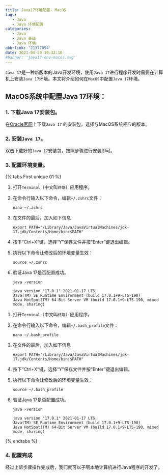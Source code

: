 ```yaml
---
title: Java17环境配置- MacOS
tags:
   - Java
   - Java 环境配置
categories:
   - Java
   - Java 基础
   - Java 环境
abbrlink: '21377094'
date: 2021-04-20 19:32:10
#banner: 'java17-env-macos.svg'
---
```


[^_^]: #('我是注释')

`Java 17`是一种新版本的Java开发环境，使用`Java 17`进行程序开发时需要在计算机上安装`Java 17`环境。本文将介绍如何在`MacOS`中配置`Java 17`环境。

## MacOS系统中配置Java 17环境：

### 1. 下载Java 17安装包。

在[Oracle官网](https://www.oracle.com/java/technologies/javase/jdk17-archive-downloads.html)上下载`Java 17`
的安装包，选择与MacOS系统相应的版本。

### 2. 安装`Java 17`。

双击下载好的`Java 17`安装包，按照步骤进行安装即可。

### 3. 配置环境变量。

{% tabs First unique 01 %}

<!-- tab macOS 10.15+（zsh） -->

1. 打开<i class="fa-solid fa-rectangle-terminal"></i>`Terminal`（中文叫`终端`）应用程序。

2. 在命令行输入以下命令，编辑`~/.zshrc`文件：

   ```shell
   nano ~/.zshrc 
   ```

3. 在文件的最后，加入如下信息

   ```shell
   export PATH="/Library/Java/JavaVirtualMachines/jdk-17.jdk/Contents/Home/bin:$PATH"
   ```

4. 按下“Ctrl+X”键，选择“Y”保存文件并按“Enter”键退出编辑。

5. 执行以下命令让修改后的环境变量生效：

   ```shell
   source ~/.zshrc
   ```

6. 验证Java 17是否配置成功。

   ```shell
   java -version
   
   java version "17.0.1" 2021-01-17 LTS
   Java(TM) SE Runtime Environment (build 17.0.1+9-LTS-190)
   Java HotSpot(TM) 64-Bit Server VM (build 17.0.1+9-LTS-190, mixed mode, sharing)
   ```

<!-- endtab -->

<!-- tab macOS 10.15之前（bash） -->

1. 打开<i class="fa-solid fa-rectangle-terminal"></i>`Terminal`（中文叫`终端`）应用程序。

2. 在命令行输入以下命令，编辑`~/.bash_profile`文件：

   ```shell
   nano ~/.bash_profile
   ```

3. 在文件的最后，加入如下信息

   ```shell
   export PATH="/Library/Java/JavaVirtualMachines/jdk-17.jdk/Contents/Home/bin:$PATH"
   ```

4. 按下“Ctrl+X”键，选择“Y”保存文件并按“Enter”键退出编辑。

5. 执行以下命令让修改后的环境变量生效：

   ```shell
   source ~/.bash_profile
   ```

6. 验证Java 17是否配置成功。

   ```shell
   java -version
   
   java version "17.0.1" 2021-01-17 LTS
   Java(TM) SE Runtime Environment (build 17.0.1+9-LTS-190)
   Java HotSpot(TM) 64-Bit Server VM (build 17.0.1+9-LTS-190, mixed mode, sharing)
   ```

<!-- endtab -->


{% endtabs %}

### 4. 配置完成

经过上诉步骤操作完成后，我们就可以子啊本地计算机进行Java程序的开发了。
